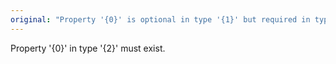 ```yaml
---
original: "Property '{0}' is optional in type '{1}' but required in type '{2}'."
---
```


Property '{0}' in type '{2}' must exist.
